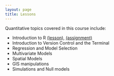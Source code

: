 ```yaml
---
layout: page
title: Lessons
---
```

Quantitative topics covered in this course include:

* Introduction to R [(lesson)](./lessons/R_introduction.R), 
[(assignment)](./assignments/R_basics.md)
* Introduction to Version Control and the Terminal
* Regression and Model Selection
* Multivariate Models
* Spatial Models
* GIS manipulations
* Simulations and Null models
